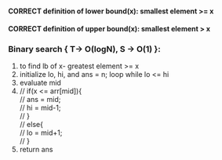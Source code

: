 #### CORRECT definition of lower bound(x): smallest element >= x
#### CORRECT definition of upper bound(x): smallest element > x

### Binary search { T-> O(logN), S -> O(1) }:
1. to find lb of x- greatest element >= x
2. initialize lo, hi, and ans = n; loop while lo <= hi
3. evaluate mid
4.   // if(x <= arr[mid]){\
     //     ans = mid;\
     //     hi = mid-1;\
     // }\
     // else{\
     //     lo = mid+1;\
     // }
5. return ans
